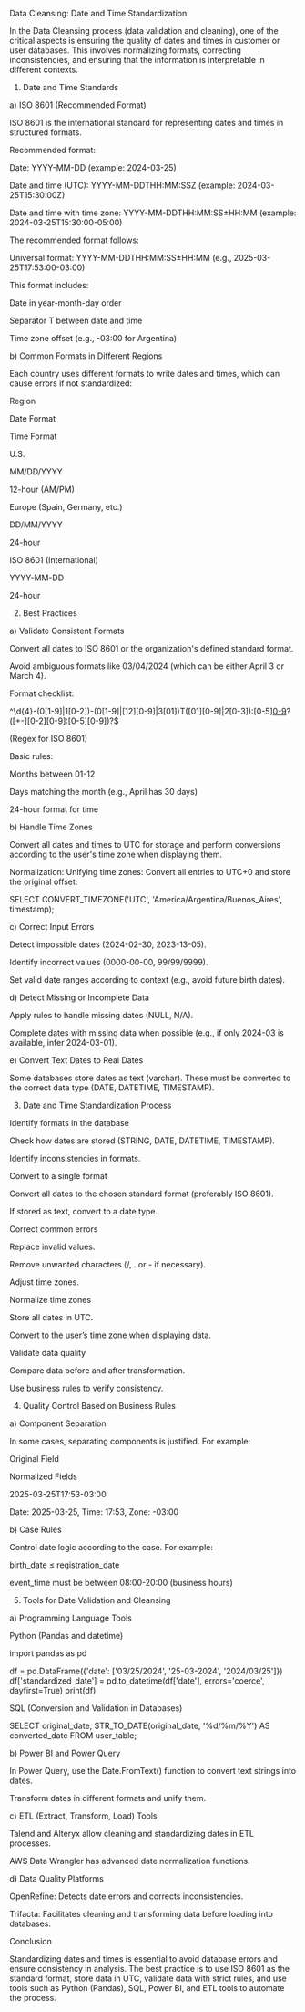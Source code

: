 Data Cleansing: Date and Time Standardization

In the Data Cleansing process (data validation and cleaning), one of the critical aspects is ensuring the quality of dates and times in customer or user databases. This involves normalizing formats, correcting inconsistencies, and ensuring that the information is interpretable in different contexts.

1. Date and Time Standards

a) ISO 8601 (Recommended Format)

ISO 8601 is the international standard for representing dates and times in structured formats.

Recommended format:

Date: YYYY-MM-DD (example: 2024-03-25)

Date and time (UTC): YYYY-MM-DDTHH:MM:SSZ (example: 2024-03-25T15:30:00Z)

Date and time with time zone: YYYY-MM-DDTHH:MM:SS±HH:MM (example: 2024-03-25T15:30:00-05:00)

The recommended format follows:

Universal format: YYYY-MM-DDTHH:MM:SS±HH:MM (e.g., 2025-03-25T17:53:00-03:00)

This format includes:

Date in year-month-day order

Separator T between date and time

Time zone offset (e.g., -03:00 for Argentina)

b) Common Formats in Different Regions

Each country uses different formats to write dates and times, which can cause errors if not standardized:

Region

Date Format

Time Format

U.S.

MM/DD/YYYY

12-hour (AM/PM)

Europe (Spain, Germany, etc.)

DD/MM/YYYY

24-hour

ISO 8601 (International)

YYYY-MM-DD

24-hour

2. Best Practices

a) Validate Consistent Formats

Convert all dates to ISO 8601 or the organization's defined standard format.

Avoid ambiguous formats like 03/04/2024 (which can be either April 3 or March 4).

Format checklist:

^\d{4}-(0[1-9]|1[0-2])-(0[1-9]|[12][0-9]|3[01])T([01][0-9]|2[0-3]):[0-5][0-9](:[0-5][0-9](\.\d+)?)?([+-][0-2][0-9]:[0-5][0-9])?$  

(Regex for ISO 8601)

Basic rules:

Months between 01-12

Days matching the month (e.g., April has 30 days)

24-hour format for time

b) Handle Time Zones

Convert all dates and times to UTC for storage and perform conversions according to the user's time zone when displaying them.

Normalization:
Unifying time zones: Convert all entries to UTC+0 and store the original offset:

SELECT CONVERT_TIMEZONE('UTC', 'America/Argentina/Buenos_Aires', timestamp);

c) Correct Input Errors

Detect impossible dates (2024-02-30, 2023-13-05).

Identify incorrect values (0000-00-00, 99/99/9999).

Set valid date ranges according to context (e.g., avoid future birth dates).

d) Detect Missing or Incomplete Data

Apply rules to handle missing dates (NULL, N/A).

Complete dates with missing data when possible (e.g., if only 2024-03 is available, infer 2024-03-01).

e) Convert Text Dates to Real Dates

Some databases store dates as text (varchar). These must be converted to the correct data type (DATE, DATETIME, TIMESTAMP).

3. Date and Time Standardization Process

Identify formats in the database

Check how dates are stored (STRING, DATE, DATETIME, TIMESTAMP).

Identify inconsistencies in formats.

Convert to a single format

Convert all dates to the chosen standard format (preferably ISO 8601).

If stored as text, convert to a date type.

Correct common errors

Replace invalid values.

Remove unwanted characters (/, . or - if necessary).

Adjust time zones.

Normalize time zones

Store all dates in UTC.

Convert to the user’s time zone when displaying data.

Validate data quality

Compare data before and after transformation.

Use business rules to verify consistency.

4. Quality Control Based on Business Rules

a) Component Separation

In some cases, separating components is justified. For example:

Original Field

Normalized Fields

2025-03-25T17:53-03:00

Date: 2025-03-25, Time: 17:53, Zone: -03:00

b) Case Rules

Control date logic according to the case. For example:

birth_date ≤ registration_date

event_time must be between 08:00-20:00 (business hours)

5. Tools for Date Validation and Cleansing

a) Programming Language Tools

Python (Pandas and datetime)

import pandas as pd

df = pd.DataFrame({'date': ['03/25/2024', '25-03-2024', '2024/03/25']})
df['standardized_date'] = pd.to_datetime(df['date'], errors='coerce', dayfirst=True)
print(df)

SQL (Conversion and Validation in Databases)

SELECT
   original_date,
   STR_TO_DATE(original_date, '%d/%m/%Y') AS converted_date
FROM user_table;

b) Power BI and Power Query

In Power Query, use the Date.FromText() function to convert text strings into dates.

Transform dates in different formats and unify them.

c) ETL (Extract, Transform, Load) Tools

Talend and Alteryx allow cleaning and standardizing dates in ETL processes.

AWS Data Wrangler has advanced date normalization functions.

d) Data Quality Platforms

OpenRefine: Detects date errors and corrects inconsistencies.

Trifacta: Facilitates cleaning and transforming data before loading into databases.

Conclusion

Standardizing dates and times is essential to avoid database errors and ensure consistency in analysis. The best practice is to use ISO 8601 as the standard format, store data in UTC, validate data with strict rules, and use tools such as Python (Pandas), SQL, Power BI, and ETL tools to automate the process.

